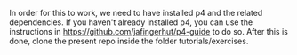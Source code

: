 In order for this to work, we need to have installed p4 and the related dependencies. 
If you haven't already installed p4, you can use the instructions in https://github.com/jafingerhut/p4-guide to do so.
After this is done, clone the present repo inside the folder tutorials/exercises.  
